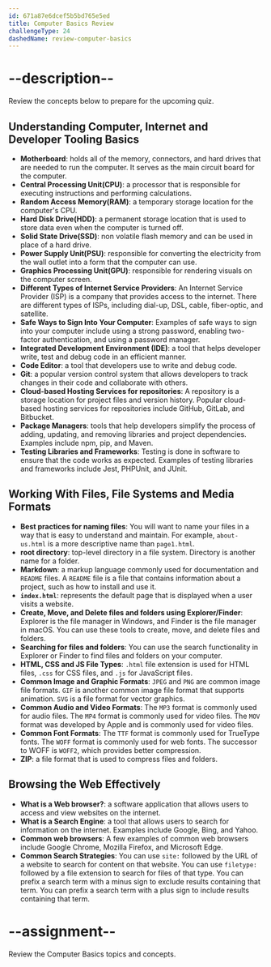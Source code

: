 ```yaml
---
id: 671a87e6dcef5b5bd765e5ed
title: Computer Basics Review
challengeType: 24
dashedName: review-computer-basics
---
```


# --description--

Review the concepts below to prepare for the upcoming quiz.

## Understanding Computer, Internet and Developer Tooling Basics

- **Motherboard**: holds all of the memory, connectors, and hard drives that are needed to run the computer. It serves as the main circuit board for the computer.
- **Central Processing Unit(CPU)**: a processor that is responsible for executing instructions and performing calculations.
- **Random Access Memory(RAM)**: a temporary storage location for the computer's CPU.
- **Hard Disk Drive(HDD)**: a permanent storage location that is used to store data even when the computer is turned off.
- **Solid State Drive(SSD)**: non volatile flash memory and can be used in place of a hard drive.
- **Power Supply Unit(PSU)**: responsible for converting the electricity from the wall outlet into a form that the computer can use.
- **Graphics Processing Unit(GPU)**: responsible for rendering visuals on the computer screen.
- **Different Types of Internet Service Providers**: An Internet Service Provider (ISP) is a company that provides access to the internet. There are different types of ISPs, including dial-up, DSL, cable, fiber-optic, and satellite.
- **Safe Ways to Sign Into Your Computer**: Examples of safe ways to sign into your computer include using a strong password, enabling two-factor authentication, and using a password manager.
- **Integrated Development Environment (IDE)**: a tool that helps developer write, test and debug code in an efficient manner.
- **Code Editor**: a tool that developers use to write and debug code.
- **Git**: a popular version control system that allows developers to track changes in their code and collaborate with others.
- **Cloud-based Hosting Services for repositories**: A repository is a storage location for project files and version history. Popular cloud-based hosting services for repositories include GitHub, GitLab, and Bitbucket.
- **Package Managers**: tools that help developers simplify the process of adding, updating, and removing libraries and project dependencies. Examples include npm, pip, and Maven.
- **Testing Libraries and Frameworks**: Testing is done in software to ensure that the code works as expected. Examples of testing libraries and frameworks include Jest, PHPUnit, and JUnit.

## Working With Files, File Systems and Media Formats

- **Best practices for naming files**: You will want to name your files in a way that is easy to understand and maintain. For example, `about-us.html` is a more descriptive name than `page1.html`.
- **root directory**: top-level directory in a file system. Directory is another name for a folder.
- **Markdown**: a markup language commonly used for documentation and `README` files. A `README` file is a file that contains information about a project, such as how to install and use it.
- **`index.html`**: represents the default page that is displayed when a user visits a website.
- **Create, Move, and Delete files and folders using Explorer/Finder**: Explorer is the file manager in Windows, and Finder is the file manager in macOS. You can use these tools to create, move, and delete files and folders.
- **Searching for files and folders**: You can use the search functionality in Explorer or Finder to find files and folders on your computer.
- **HTML, CSS and JS File Types**: `.html` file extension is used for HTML files, `.css` for CSS files, and `.js` for JavaScript files.
- **Common Image and Graphic Formats**: `JPEG` and `PNG` are common image file formats. `GIF` is another common image file format that supports animation. `SVG` is a file format for vector graphics.
- **Common Audio and Video Formats**: The `MP3` format is commonly used for audio files. The `MP4` format is commonly used for video files. The `MOV` format was developed by Apple and is commonly used for video files.
- **Common Font Formats**: The `TTF` format is commonly used for TrueType fonts. The `WOFF` format is commonly used for web fonts. The successor to WOFF is `WOFF2`, which provides better compression.
- **ZIP**: a file format that is used to compress files and folders.

## Browsing the Web Effectively

- **What is a Web browser?**: a software application that allows users to access and view websites on the internet.
- **What is a Search Engine**: a tool that allows users to search for information on the internet. Examples include Google, Bing, and Yahoo.
- **Common web browsers**: A few examples of common web browsers include Google Chrome, Mozilla Firefox, and Microsoft Edge.
- **Common Search Strategies**: You can use `site:` followed by the URL of a website to search for content on that website. You can use `filetype:` followed by a file extension to search for files of that type. You can prefix a search term with a minus sign to exclude results containing that term. You can prefix a search term with a plus sign to include results containing that term.

# --assignment--

Review the Computer Basics topics and concepts.
